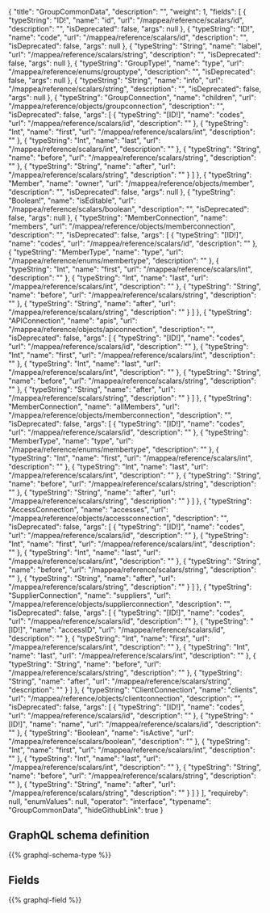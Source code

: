 {
  "title": "GroupCommonData",
  "description": "",
  "weight": 1,
  "fields": [
    {
      "typeString": "ID!",
      "name": "id",
      "url": "/mappea/reference/scalars/id",
      "description": "",
      "isDeprecated": false,
      "args": null
    },
    {
      "typeString": "ID!",
      "name": "code",
      "url": "/mappea/reference/scalars/id",
      "description": "",
      "isDeprecated": false,
      "args": null
    },
    {
      "typeString": "String",
      "name": "label",
      "url": "/mappea/reference/scalars/string",
      "description": "",
      "isDeprecated": false,
      "args": null
    },
    {
      "typeString": "GroupType!",
      "name": "type",
      "url": "/mappea/reference/enums/grouptype",
      "description": "",
      "isDeprecated": false,
      "args": null
    },
    {
      "typeString": "String",
      "name": "info",
      "url": "/mappea/reference/scalars/string",
      "description": "",
      "isDeprecated": false,
      "args": null
    },
    {
      "typeString": "GroupConnection",
      "name": "children",
      "url": "/mappea/reference/objects/groupconnection",
      "description": "",
      "isDeprecated": false,
      "args": [
        {
          "typeString": "[ID!]",
          "name": "codes",
          "url": "/mappea/reference/scalars/id",
          "description": ""
        },
        {
          "typeString": "Int",
          "name": "first",
          "url": "/mappea/reference/scalars/int",
          "description": ""
        },
        {
          "typeString": "Int",
          "name": "last",
          "url": "/mappea/reference/scalars/int",
          "description": ""
        },
        {
          "typeString": "String",
          "name": "before",
          "url": "/mappea/reference/scalars/string",
          "description": ""
        },
        {
          "typeString": "String",
          "name": "after",
          "url": "/mappea/reference/scalars/string",
          "description": ""
        }
      ]
    },
    {
      "typeString": "Member",
      "name": "owner",
      "url": "/mappea/reference/objects/member",
      "description": "",
      "isDeprecated": false,
      "args": null
    },
    {
      "typeString": "Boolean!",
      "name": "isEditable",
      "url": "/mappea/reference/scalars/boolean",
      "description": "",
      "isDeprecated": false,
      "args": null
    },
    {
      "typeString": "MemberConnection",
      "name": "members",
      "url": "/mappea/reference/objects/memberconnection",
      "description": "",
      "isDeprecated": false,
      "args": [
        {
          "typeString": "[ID!]",
          "name": "codes",
          "url": "/mappea/reference/scalars/id",
          "description": ""
        },
        {
          "typeString": "MemberType",
          "name": "type",
          "url": "/mappea/reference/enums/membertype",
          "description": ""
        },
        {
          "typeString": "Int",
          "name": "first",
          "url": "/mappea/reference/scalars/int",
          "description": ""
        },
        {
          "typeString": "Int",
          "name": "last",
          "url": "/mappea/reference/scalars/int",
          "description": ""
        },
        {
          "typeString": "String",
          "name": "before",
          "url": "/mappea/reference/scalars/string",
          "description": ""
        },
        {
          "typeString": "String",
          "name": "after",
          "url": "/mappea/reference/scalars/string",
          "description": ""
        }
      ]
    },
    {
      "typeString": "APIConnection",
      "name": "apis",
      "url": "/mappea/reference/objects/apiconnection",
      "description": "",
      "isDeprecated": false,
      "args": [
        {
          "typeString": "[ID!]",
          "name": "codes",
          "url": "/mappea/reference/scalars/id",
          "description": ""
        },
        {
          "typeString": "Int",
          "name": "first",
          "url": "/mappea/reference/scalars/int",
          "description": ""
        },
        {
          "typeString": "Int",
          "name": "last",
          "url": "/mappea/reference/scalars/int",
          "description": ""
        },
        {
          "typeString": "String",
          "name": "before",
          "url": "/mappea/reference/scalars/string",
          "description": ""
        },
        {
          "typeString": "String",
          "name": "after",
          "url": "/mappea/reference/scalars/string",
          "description": ""
        }
      ]
    },
    {
      "typeString": "MemberConnection",
      "name": "allMembers",
      "url": "/mappea/reference/objects/memberconnection",
      "description": "",
      "isDeprecated": false,
      "args": [
        {
          "typeString": "[ID!]",
          "name": "codes",
          "url": "/mappea/reference/scalars/id",
          "description": ""
        },
        {
          "typeString": "MemberType",
          "name": "type",
          "url": "/mappea/reference/enums/membertype",
          "description": ""
        },
        {
          "typeString": "Int",
          "name": "first",
          "url": "/mappea/reference/scalars/int",
          "description": ""
        },
        {
          "typeString": "Int",
          "name": "last",
          "url": "/mappea/reference/scalars/int",
          "description": ""
        },
        {
          "typeString": "String",
          "name": "before",
          "url": "/mappea/reference/scalars/string",
          "description": ""
        },
        {
          "typeString": "String",
          "name": "after",
          "url": "/mappea/reference/scalars/string",
          "description": ""
        }
      ]
    },
    {
      "typeString": "AccessConnection",
      "name": "accesses",
      "url": "/mappea/reference/objects/accessconnection",
      "description": "",
      "isDeprecated": false,
      "args": [
        {
          "typeString": "[ID!]",
          "name": "codes",
          "url": "/mappea/reference/scalars/id",
          "description": ""
        },
        {
          "typeString": "Int",
          "name": "first",
          "url": "/mappea/reference/scalars/int",
          "description": ""
        },
        {
          "typeString": "Int",
          "name": "last",
          "url": "/mappea/reference/scalars/int",
          "description": ""
        },
        {
          "typeString": "String",
          "name": "before",
          "url": "/mappea/reference/scalars/string",
          "description": ""
        },
        {
          "typeString": "String",
          "name": "after",
          "url": "/mappea/reference/scalars/string",
          "description": ""
        }
      ]
    },
    {
      "typeString": "SupplierConnection",
      "name": "suppliers",
      "url": "/mappea/reference/objects/supplierconnection",
      "description": "",
      "isDeprecated": false,
      "args": [
        {
          "typeString": "[ID!]",
          "name": "codes",
          "url": "/mappea/reference/scalars/id",
          "description": ""
        },
        {
          "typeString": "[ID!]",
          "name": "accessID",
          "url": "/mappea/reference/scalars/id",
          "description": ""
        },
        {
          "typeString": "Int",
          "name": "first",
          "url": "/mappea/reference/scalars/int",
          "description": ""
        },
        {
          "typeString": "Int",
          "name": "last",
          "url": "/mappea/reference/scalars/int",
          "description": ""
        },
        {
          "typeString": "String",
          "name": "before",
          "url": "/mappea/reference/scalars/string",
          "description": ""
        },
        {
          "typeString": "String",
          "name": "after",
          "url": "/mappea/reference/scalars/string",
          "description": ""
        }
      ]
    },
    {
      "typeString": "ClientConnection",
      "name": "clients",
      "url": "/mappea/reference/objects/clientconnection",
      "description": "",
      "isDeprecated": false,
      "args": [
        {
          "typeString": "[ID!]",
          "name": "codes",
          "url": "/mappea/reference/scalars/id",
          "description": ""
        },
        {
          "typeString": "[ID!]",
          "name": "name",
          "url": "/mappea/reference/scalars/id",
          "description": ""
        },
        {
          "typeString": "Boolean",
          "name": "isActive",
          "url": "/mappea/reference/scalars/boolean",
          "description": ""
        },
        {
          "typeString": "Int",
          "name": "first",
          "url": "/mappea/reference/scalars/int",
          "description": ""
        },
        {
          "typeString": "Int",
          "name": "last",
          "url": "/mappea/reference/scalars/int",
          "description": ""
        },
        {
          "typeString": "String",
          "name": "before",
          "url": "/mappea/reference/scalars/string",
          "description": ""
        },
        {
          "typeString": "String",
          "name": "after",
          "url": "/mappea/reference/scalars/string",
          "description": ""
        }
      ]
    }
  ],
  "requireby": null,
  "enumValues": null,
  "operator": "interface",
  "typename": "GroupCommonData",
  "hideGithubLink": true
}
## GraphQL schema definition

{{% graphql-schema-type %}}

## Fields

{{% graphql-field %}}
